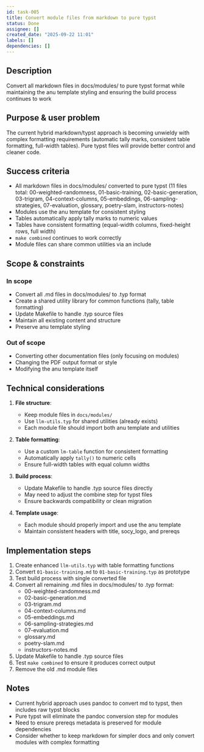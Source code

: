 ```yaml
---
id: task-005
title: Convert module files from markdown to pure typst
status: Done
assignee: []
created_date: "2025-09-22 11:01"
labels: []
dependencies: []
---
```


## Description

<!-- SECTION:DESCRIPTION:BEGIN -->

Convert all markdown files in docs/modules/ to pure typst format while
maintaining the anu template styling and ensuring the build process continues to
work

<!-- SECTION:DESCRIPTION:END -->

## Purpose & user problem

The current hybrid markdown/typst approach is becoming unwieldy with complex
formatting requirements (automatic tally marks, consistent table formatting,
full-width tables). Pure typst files will provide better control and cleaner
code.

## Success criteria

- All markdown files in docs/modules/ converted to pure typst (11 files total:
  00-weighted-randomness, 01-basic-training, 02-basic-generation, 03-trigram,
  04-context-columns, 05-embeddings, 06-sampling-strategies, 07-evaluation,
  glossary, poetry-slam, instructors-notes)
- Modules use the anu template for consistent styling
- Tables automatically apply tally marks to numeric values
- Tables have consistent formatting (equal-width columns, fixed-height rows,
  full width)
- `make combined` continues to work correctly
- Module files can share common utilities via an include

## Scope & constraints

### In scope

- Convert all .md files in docs/modules/ to .typ format
- Create a shared utility library for common functions (tally, table formatting)
- Update Makefile to handle .typ source files
- Maintain all existing content and structure
- Preserve anu template styling

### Out of scope

- Converting other documentation files (only focusing on modules)
- Changing the PDF output format or style
- Modifying the anu template itself

## Technical considerations

1. **File structure**:

   - Keep module files in `docs/modules/`
   - Use `llm-utils.typ` for shared utilities (already exists)
   - Each module file should import both anu template and utilities

2. **Table formatting**:

   - Use a custom `lm-table` function for consistent formatting
   - Automatically apply `tally()` to numeric cells
   - Ensure full-width tables with equal column widths

3. **Build process**:

   - Update Makefile to handle .typ source files directly
   - May need to adjust the combine step for typst files
   - Ensure backwards compatibility or clean migration

4. **Template usage**:
   - Each module should properly import and use the anu template
   - Maintain consistent headers with title, socy_logo, and prereqs

## Implementation steps

1. Create enhanced `llm-utils.typ` with table formatting functions
2. Convert `01-basic-training.md` to `01-basic-training.typ` as prototype
3. Test build process with single converted file
4. Convert all remaining .md files in docs/modules/ to .typ format:
   - 00-weighted-randomness.md
   - 02-basic-generation.md
   - 03-trigram.md
   - 04-context-columns.md
   - 05-embeddings.md
   - 06-sampling-strategies.md
   - 07-evaluation.md
   - glossary.md
   - poetry-slam.md
   - instructors-notes.md
5. Update Makefile to handle .typ source files
6. Test `make combined` to ensure it produces correct output
7. Remove the old .md module files

## Notes

- Current hybrid approach uses pandoc to convert md to typst, then includes raw
  typst blocks
- Pure typst will eliminate the pandoc conversion step for modules
- Need to ensure prereqs metadata is preserved for module dependencies
- Consider whether to keep markdown for simpler docs and only convert modules
  with complex formatting
